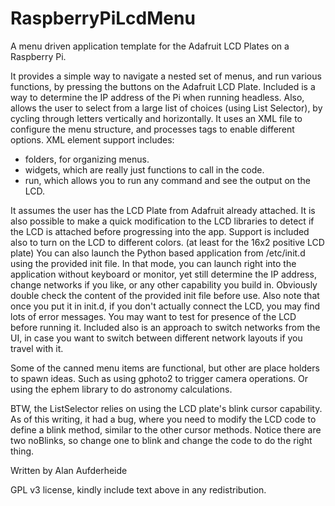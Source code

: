 RaspberryPiLcdMenu
==================

A menu driven application template for the Adafruit LCD Plates on a Raspberry Pi.

It provides a simple way to navigate a nested set of menus, and run various
functions, by pressing the buttons on the Adafruit LCD Plate.  Included is a way
to determine the IP address of the Pi when running
headless.  Also, allows the user to select from a large list of choices (using List
Selector), by cycling through letters vertically and horizontally.
It uses an XML file to configure the menu structure, and processes tags to enable
different options.  XML element support includes:
- folders, for organizing menus.
- widgets, which are really just functions to call in the code.
- run, which allows you to run any command and see the output on the LCD.

It assumes the user has the LCD Plate from Adafruit already attached.  It is also
possible to make a quick modification to the LCD libraries to detect if the LCD
is attached before progressing into the app.
Support is included also to turn on the LCD to different colors. (at least for the
16x2 positive LCD plate)
You can also launch the Python based application from /etc/init.d using the provided
init file.  In that mode, you can launch right into the application without
keyboard or monitor, yet still determine the IP address, change networks if you
like, or any other capability you build in.  Obviously double check the content of
the provided init file before use.  Also note that once you put it in init.d, if
you don't actually connect the LCD, you may find lots of error messages.  You may
want to test for presence of the LCD before running it.
Included also is an approach to switch networks from the UI, in case you want to
switch between different network layouts if you travel with it.

Some of the canned menu items are functional, but other are place holders to spawn
ideas.  Such as using gphoto2 to trigger camera operations.  Or using the ephem
library to do astronomy calculations.

BTW, the ListSelector relies on using the LCD plate's blink cursor capability.  As
of this writing, it had a bug, where you need to modify the LCD code to define a
blink method, similar to the other cursor methods.  Notice there are two noBlinks,
so change one to blink and change the code to do the right thing.

Written by Alan Aufderheide

GPL v3 license, kindly include text above in any redistribution.
